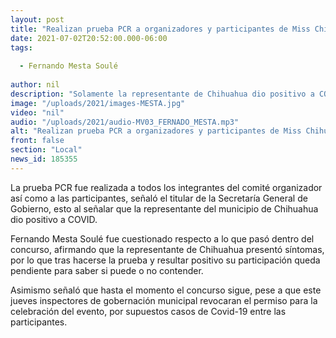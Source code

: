 ```yaml
---
layout: post
title: "Realizan prueba PCR a organizadores y participantes de Miss Chihuahua"
date: 2021-07-02T20:52:00.000-06:00
tags:
  
  - Fernando Mesta Soulé
  
author: nil
description: "Solamente la representante de Chihuahua dio positivo a COVID."
image: "/uploads/2021/images-MESTA.jpg"
video: "nil"
audio: "/uploads/2021/audio-MV03_FERNADO_MESTA.mp3"
alt: "Realizan prueba PCR a organizadores y participantes de Miss Chihuahua"
front: false
section: "Local"
news_id: 185355
---
```


La prueba PCR fue realizada a todos los integrantes del comité organizador así como a las participantes, señaló el titular de la Secretaría General de Gobierno, esto al señalar que la representante del municipio de Chihuahua dio positivo a COVID.

Fernando Mesta Soulé fue cuestionado respecto a lo que pasó dentro del concurso, afirmando que la representante de Chihuahua presentó síntomas, por lo que tras hacerse la prueba y resultar positivo su participación queda pendiente para saber si puede o no contender.

Asimismo señaló que hasta el momento el concurso sigue, pese a que este jueves inspectores de gobernación municipal revocaran el permiso para la celebración del evento, por supuestos casos de Covid-19 entre las participantes.
